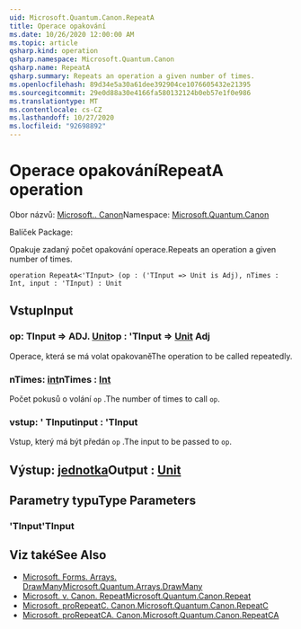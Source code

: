 ```yaml
---
uid: Microsoft.Quantum.Canon.RepeatA
title: Operace opakování
ms.date: 10/26/2020 12:00:00 AM
ms.topic: article
qsharp.kind: operation
qsharp.namespace: Microsoft.Quantum.Canon
qsharp.name: RepeatA
qsharp.summary: Repeats an operation a given number of times.
ms.openlocfilehash: 89d34e5a30a61dee392904ce1076605432e21395
ms.sourcegitcommit: 29e0d88a30e4166fa580132124b0eb57e1f0e986
ms.translationtype: MT
ms.contentlocale: cs-CZ
ms.lasthandoff: 10/27/2020
ms.locfileid: "92698892"
---
```

# <a name="repeata-operation"></a><span data-ttu-id="c6791-102">Operace opakování</span><span class="sxs-lookup"><span data-stu-id="c6791-102">RepeatA operation</span></span>

<span data-ttu-id="c6791-103">Obor názvů: [Microsoft.. Canon](xref:Microsoft.Quantum.Canon)</span><span class="sxs-lookup"><span data-stu-id="c6791-103">Namespace: [Microsoft.Quantum.Canon](xref:Microsoft.Quantum.Canon)</span></span>

<span data-ttu-id="c6791-104">Balíček [](https://nuget.org/packages/)</span><span class="sxs-lookup"><span data-stu-id="c6791-104">Package: [](https://nuget.org/packages/)</span></span>


<span data-ttu-id="c6791-105">Opakuje zadaný počet opakování operace.</span><span class="sxs-lookup"><span data-stu-id="c6791-105">Repeats an operation a given number of times.</span></span>

```qsharp
operation RepeatA<'TInput> (op : ('TInput => Unit is Adj), nTimes : Int, input : 'TInput) : Unit
```


## <a name="input"></a><span data-ttu-id="c6791-106">Vstup</span><span class="sxs-lookup"><span data-stu-id="c6791-106">Input</span></span>

### <a name="op--tinput--unit-adj"></a><span data-ttu-id="c6791-107">op: TInput => ADJ. [Unit](xref:microsoft.quantum.lang-ref.unit)</span><span class="sxs-lookup"><span data-stu-id="c6791-107">op : 'TInput => [Unit](xref:microsoft.quantum.lang-ref.unit) Adj</span></span>

<span data-ttu-id="c6791-108">Operace, která se má volat opakovaně</span><span class="sxs-lookup"><span data-stu-id="c6791-108">The operation to be called repeatedly.</span></span>


### <a name="ntimes--int"></a><span data-ttu-id="c6791-109">nTimes: [int](xref:microsoft.quantum.lang-ref.int)</span><span class="sxs-lookup"><span data-stu-id="c6791-109">nTimes : [Int](xref:microsoft.quantum.lang-ref.int)</span></span>

<span data-ttu-id="c6791-110">Počet pokusů o volání `op` .</span><span class="sxs-lookup"><span data-stu-id="c6791-110">The number of times to call `op`.</span></span>


### <a name="input--tinput"></a><span data-ttu-id="c6791-111">vstup: ' TInput</span><span class="sxs-lookup"><span data-stu-id="c6791-111">input : 'TInput</span></span>

<span data-ttu-id="c6791-112">Vstup, který má být předán `op` .</span><span class="sxs-lookup"><span data-stu-id="c6791-112">The input to be passed to `op`.</span></span>



## <a name="output--unit"></a><span data-ttu-id="c6791-113">Výstup: [jednotka](xref:microsoft.quantum.lang-ref.unit)</span><span class="sxs-lookup"><span data-stu-id="c6791-113">Output : [Unit](xref:microsoft.quantum.lang-ref.unit)</span></span>



## <a name="type-parameters"></a><span data-ttu-id="c6791-114">Parametry typu</span><span class="sxs-lookup"><span data-stu-id="c6791-114">Type Parameters</span></span>

### <a name="tinput"></a><span data-ttu-id="c6791-115">'TInput</span><span class="sxs-lookup"><span data-stu-id="c6791-115">'TInput</span></span>



## <a name="see-also"></a><span data-ttu-id="c6791-116">Viz také</span><span class="sxs-lookup"><span data-stu-id="c6791-116">See Also</span></span>

- [<span data-ttu-id="c6791-117">Microsoft. Forms. Arrays. DrawMany</span><span class="sxs-lookup"><span data-stu-id="c6791-117">Microsoft.Quantum.Arrays.DrawMany</span></span>](xref:Microsoft.Quantum.Arrays.DrawMany)
- [<span data-ttu-id="c6791-118">Microsoft. v. Canon. Repeat</span><span class="sxs-lookup"><span data-stu-id="c6791-118">Microsoft.Quantum.Canon.Repeat</span></span>](xref:Microsoft.Quantum.Canon.Repeat)
- [<span data-ttu-id="c6791-119">Microsoft. proRepeatC. Canon.</span><span class="sxs-lookup"><span data-stu-id="c6791-119">Microsoft.Quantum.Canon.RepeatC</span></span>](xref:Microsoft.Quantum.Canon.RepeatC)
- [<span data-ttu-id="c6791-120">Microsoft. proRepeatCA. Canon.</span><span class="sxs-lookup"><span data-stu-id="c6791-120">Microsoft.Quantum.Canon.RepeatCA</span></span>](xref:Microsoft.Quantum.Canon.RepeatCA)